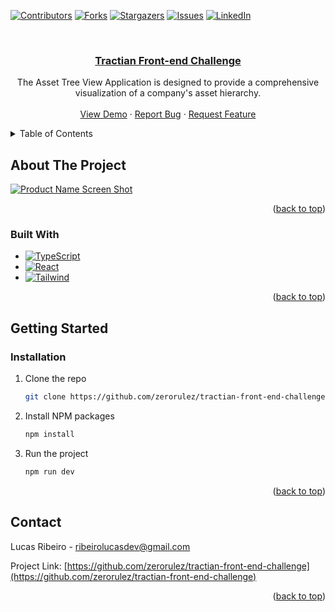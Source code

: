 <a id="readme-top"></a>

[![Contributors][contributors-shield]][contributors-url]
[![Forks][forks-shield]][forks-url]
[![Stargazers][stars-shield]][stars-url]
[![Issues][issues-shield]][issues-url]
[![LinkedIn][linkedin-shield]][linkedin-url]

<!-- PROJECT LOGO -->
<br />
<div align="center">
  <a href="https://github.com/zerorulez/tractian-front-end-challenge">
    <h3 align="center">Tractian Front-end Challenge</h3>
  </a>


  <p align="center">
    The Asset Tree View Application is designed to provide a comprehensive visualization of a company's asset hierarchy.
    <br />
    <br />
    <a href="https://tractian-front-end-challenge-two.vercel.app/">View Demo</a>
    ·
    <a href="https://github.com/zerorulez/tractian-front-end-challenge/issues/new?labels=bug&template=bug-report---.md">Report Bug</a>
    ·
    <a href="https://github.com/zerorulez/tractian-front-end-challenge/issues/new?labels=enhancement&template=feature-request---.md">Request Feature</a>
  </p>
</div>

<!-- TABLE OF CONTENTS -->
<details>
  <summary>Table of Contents</summary>
  <ol>
    <li>
      <a href="#about-the-project">About The Project</a>
      <ul>
        <li><a href="#built-with">Built With</a></li>
      </ul>
    </li>
    <li>
      <a href="#getting-started">Getting Started</a>
      <ul>
        <li><a href="#prerequisites">Prerequisites</a></li>
        <li><a href="#installation">Installation</a></li>
      </ul>
    </li>
    <li><a href="#usage">Usage</a></li>
    <li><a href="#roadmap">Roadmap</a></li>
    <li><a href="#contributing">Contributing</a></li>
    <li><a href="#license">License</a></li>
    <li><a href="#contact">Contact</a></li>
    <li><a href="#acknowledgments">Acknowledgments</a></li>
  </ol>
</details>

<!-- ABOUT THE PROJECT -->

## About The Project

[![Product Name Screen Shot][product-screenshot]](https://example.com)

<p align="right">(<a href="#readme-top">back to top</a>)</p>

### Built With

- [![TypeScript][TypeScript]][TypeScript-url]
- [![React][React.js]][React-url]
- [![Tailwind][Tailwind]][Tailwind-url]

<p align="right">(<a href="#readme-top">back to top</a>)</p>

<!-- GETTING STARTED -->

## Getting Started

### Installation

1. Clone the repo
   ```sh
   git clone https://github.com/zerorulez/tractian-front-end-challenge.git
   ```
2. Install NPM packages
   ```sh
   npm install
   ```
3. Run the project
   ```sh
   npm run dev
   ```

<p align="right">(<a href="#readme-top">back to top</a>)</p>

<!-- CONTACT -->

## Contact

Lucas Ribeiro - ribeirolucasdev@gmail.com

Project Link: [https://github.com/zerorulez/tractian-front-end-challenge](https://github.com/zerorulez/tractian-front-end-challenge)

<p align="right">(<a href="#readme-top">back to top</a>)</p>

<!-- MARKDOWN LINKS & IMAGES -->
<!-- https://www.markdownguide.org/basic-syntax/#reference-style-links -->

[contributors-shield]: https://img.shields.io/github/contributors/zerorulez/tractian-front-end-challenge.svg?style=for-the-badge
[contributors-url]: https://github.com/zerorulez/tractian-front-end-challenge/graphs/contributors
[forks-shield]: https://img.shields.io/github/forks/zerorulez/tractian-front-end-challenge.svg?style=for-the-badge
[forks-url]: https://github.com/zerorulez/tractian-front-end-challenge/network/members
[stars-shield]: https://img.shields.io/github/stars/zerorulez/tractian-front-end-challenge.svg?style=for-the-badge
[stars-url]: https://github.com/zerorulez/tractian-front-end-challenge/stargazers
[issues-shield]: https://img.shields.io/github/issues/zerorulez/tractian-front-end-challenge.svg?style=for-the-badge
[issues-url]: https://github.com/zerorulez/tractian-front-end-challenge/issues
[license-shield]: https://img.shields.io/github/license/zerorulez/tractian-front-end-challenge.svg?style=for-the-badge
[license-url]: https://github.com/zerorulez/tractian-front-end-challenge/blob/master/LICENSE.txt
[linkedin-shield]: https://img.shields.io/badge/-LinkedIn-black.svg?style=for-the-badge&logo=linkedin&colorB=555
[linkedin-url]: https://www.linkedin.com/in/lucasmribe/
[product-screenshot]: images/screenshot.png
[TypeScript]: https://img.shields.io/badge/TypeScript-20232A?style=for-the-badge&logo=typescript&logoColor=2F74C0
[TypeScript-url]: https://www.typescriptlang.org/
[React.js]: https://img.shields.io/badge/React-20232A?style=for-the-badge&logo=react&logoColor=61DAFB
[React-url]: https://reactjs.org/
[Tailwind]: https://img.shields.io/badge/Tailwind%20CSS-20232A?style=for-the-badge&logo=tailwindcss&logoColor=38BDF8
[Tailwind-url]: https://tailwindcss.com/
